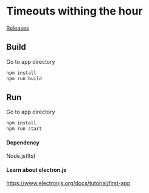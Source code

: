 # Timeouts withing the hour

[Releases](https://github.com/8ai/pc-user-timeout/releases)

## Build
Go to app directory
```bash
npm install
npm run build
```

## Run
Go to app directory
```bash
npm install
npm run start
```

#### Dependency
Node.js(lts)

#### Learn about electron.js
https://www.electronjs.org/docs/tutorial/first-app
